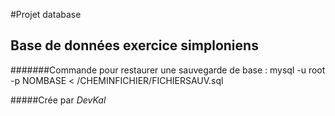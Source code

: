#Projet database
## Base de données exercice simploniens

#######Commande pour restaurer une sauvegarde de base :
mysql -u root -p NOMBASE < /CHEMINFICHIER/FICHIERSAUV.sql

#####Crée par *DevKal*
